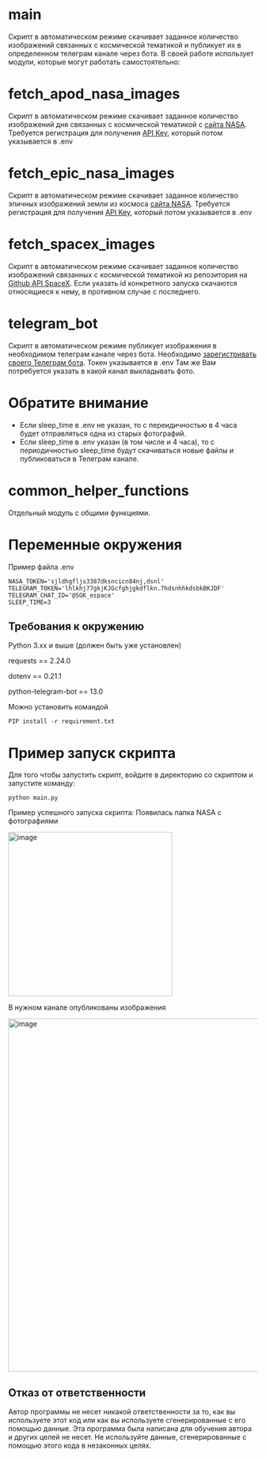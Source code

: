 # main
Скрипт в автоматическом режиме скачивает заданное количество изображений связанных с космической тематикой и публикует их в определенном телеграм канале через бота. В своей работе использует модули, которые могут работать самостоятельно:


# fetch_apod_nasa_images
Скрипт в автоматическом режиме скачивает заданное количество изображений дня связанных с космической тематикой с [сайта NASA](https://api.nasa.gov/#apod). Требуется регистрация для получения [API Key](https://api.nasa.gov/), который потом указывается в .env

# fetch_epic_nasa_images
Скрипт в автоматическом режиме скачивает заданное количество эпичных изображений земли из космоса [сайта NASA](https://api.nasa.gov/#epic). Требуется регистрация для получения [API Key](https://api.nasa.gov/), который потом указывается в .env

# fetch_spacex_images
Скрипт в автоматическом режиме скачивает заданное количество изображений связанных с космической тематикой из репозитория на [Github API SpaceX](https://github.com/r-spacex/SpaceX-API). Если указать id конкретного запуска скачаются относящиеся к нему, в противном случае с последнего.

# telegram_bot
Скрипт в автоматическом режиме публикует изображения в необходимом телеграм канале через бота. Необходимо [зарегистривать своего Телеграм бота](https://way23.ru/%D1%80%D0%B5%D0%B3%D0%B8%D1%81%D1%82%D1%80%D0%B0%D1%86%D0%B8%D1%8F-%D0%B1%D0%BE%D1%82%D0%B0-%D0%B2-telegram.html). Токен указывается в .env Там же Вам потребуется указать в какой канал выкладывать фото. 

# Обратите внимание
- Если sleep_time в .env не указан, то с переидичностью в 4 часа будет отправляться одна из старых фотографий.
- Если sleep_time в .env указан (в том числе и 4 часа), то с периодичностью sleep_time будут скачиваться новые файлы и публиковаться в Телеграм канале.

# common_helper_functions 
Отдельный модуль с общими функциями.

# Переменные окружения
Пример файла .env
``` 
NASA_TOKEN='sjldhgfljs3387dksncicn84nj,dsnl'
TELEGRAM_TOKEN='lhlkhj77gkjKJGcfghjgkdflkn.7hdsnhhkdsbkBKJDF'
TELEGRAM_CHAT_ID='@SGK_espace'
SLEEP_TIME=3
```

## Требования к окружению

Python 3.xx и выше (должен быть уже установлен)

requests == 2.24.0

dotenv == 0.21.1

python-telegram-bot == 13.0


Можно установить командой  
``` 
PIP install -r requirement.txt
```

# Пример запуск скрипта
Для того чтобы запустить скрипт, войдите в директорию со скриптом и запустите команду:
```
python main.py
```

Пример успешного запуска скрипта:
Появилась папка NASA c фотографиями

<img width="331" alt="image" src="https://user-images.githubusercontent.com/55636018/217814055-572aa26f-d4d8-4a6b-89ec-154af186eac1.png">

В нужном канале опубликованы изображения

<img width="712" alt="image" src="https://user-images.githubusercontent.com/55636018/217814661-e6bf5de6-3285-4e06-97e5-fed669f0b6d5.png">


## Отказ от ответственности

Автор программы не несет никакой ответственности за то, как вы используете этот код или как вы используете сгенерированные с его помощью данные. Эта программа была написана для обучения автора и других целей не несет. Не используйте данные, сгенерированные с помощью этого кода в незаконных целях.
